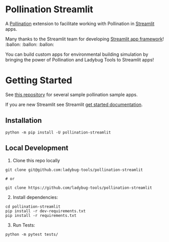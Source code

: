 # Pollination Streamlit

A [Pollination](https://pollination.cloud) extension to facilitate working with
Pollination in [Streamlit](https://streamlit.io) apps.


Many thanks to the Streamlit team for developing [Streamlit app framework](https://github.com/streamlit/)! :ballon: :ballon: :ballon:

You can build custom apps for environmental building simulation by bringing the power of
Pollination and Ladybug Tools to Streamlit apps!

# Getting Started

See [this repository](https://github.com/pollination/sample-apps) for several sample
pollination sample apps.

If you are new Streamlit see Streamlit [get started documentation](https://docs.streamlit.io/library/get-started).

## Installation

`python -m pip install -U pollination-streamlit`

## Local Development
1. Clone this repo locally
```console
git clone git@github.com:ladybug-tools/pollination-streamlit

# or

git clone https://github.com/ladybug-tools/pollination-streamlit
```
2. Install dependencies:
```console
cd pollination-streamlit
pip install -r dev-requirements.txt
pip install -r requirements.txt
```

3. Run Tests:
```console
python -m pytest tests/
```

